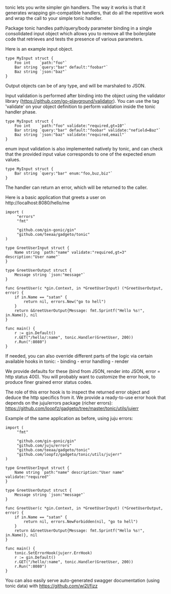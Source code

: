 tonic lets you write simpler gin handlers.
The way it works is that it generates wrapping gin-compatible handlers,
that do all the repetitive work and wrap the call to your simple tonic handler.

Package tonic handles path/query/body parameter binding in a single consolidated input object
which allows you to remove all the boilerplate code that retrieves and tests the presence
of various parameters.

Here is an example input object.

    type MyInput struct {
        Foo int    `path:"foo"`
        Bar string `query:"bar" default:"foobar"`
        Baz string `json:"baz"`
    }

Output objects can be of any type, and will be marshaled to JSON.

Input validation is performed after binding into the object using the validator library
(https://github.com/go-playground/validator). You can use the tag 'validate' on your object
definition to perform validation inside the tonic handler phase.

    type MyInput struct {
        Foo int    `path:"foo" validate:"required,gt=10"`
        Bar string `query:"bar" default:"foobar" validate:"nefield=Baz"`
        Baz string `json:"baz" validate:"required,email"`
    }

enum input validation is also implemented natively by tonic, and can check that the provided input
value corresponds to one of the expected enum values.

    type MyInput struct {
        Bar string `query:"bar" enum:"foo,buz,biz"`
    }


The handler can return an error, which will be returned to the caller.

Here is a basic application that greets a user on http://localhost:8080/hello/me

    import (
         "errors"
         "fmt"

         "github.com/gin-gonic/gin"
         "github.com/teeaa/gadgeto/tonic"
    )

    type GreetUserInput struct {
        Name string `path:"name" validate:"required,gt=3" description:"User name"`
    }

    type GreetUserOutput struct {
        Message string `json:"message"`
    }

    func GreetUser(c *gin.Context, in *GreetUserInput) (*GreetUserOutput, error) {
        if in.Name == "satan" {
            return nil, errors.New("go to hell")
        }
        return &GreetUserOutput{Message: fmt.Sprintf("Hello %s!", in.Name)}, nil
    }

    func main() {
        r := gin.Default()
        r.GET("/hello/:name", tonic.Handler(GreetUser, 200))
        r.Run(":8080")
    }


If needed, you can also override different parts of the logic via certain available hooks in tonic:
    - binding
    - error handling
    - render

We provide defaults for these (bind from JSON, render into JSON, error = http status 400).
You will probably want to customize the error hook, to produce finer grained error status codes.

The role of this error hook is to inspect the returned error object and deduce the http specifics from it.
We provide a ready-to-use error hook that depends on the juju/errors package (richer errors):
    https://github.com/loopfz/gadgeto/tree/master/tonic/utils/jujerr

Example of the same application as before, using juju errors:

    import (
         "fmt"

         "github.com/gin-gonic/gin"
         "github.com/juju/errors"
         "github.com/teeaa/gadgeto/tonic"
         "github.com/loopfz/gadgeto/tonic/utils/jujerr"
    )

    type GreetUserInput struct {
        Name string `path:"name" description:"User name" validate:"required"`
    }

    type GreetUserOutput struct {
        Message string `json:"message"`
    }

    func GreetUser(c *gin.Context, in *GreetUserInput) (*GreetUserOutput, error) {
        if in.Name == "satan" {
            return nil, errors.NewForbidden(nil, "go to hell")
        }
        return &GreetUserOutput{Message: fmt.Sprintf("Hello %s!", in.Name)}, nil
    }

    func main() {
        tonic.SetErrorHook(jujerr.ErrHook)
        r := gin.Default()
        r.GET("/hello/:name", tonic.Handler(GreetUser, 200))
        r.Run(":8080")
    }


You can also easily serve auto-generated swagger documentation (using tonic data) with https://github.com/wi2l/fizz
